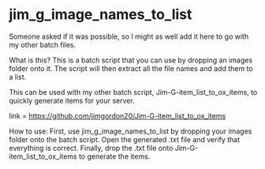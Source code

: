 # jim_g_image_names_to_list

Someone asked if it was possible, so I might as well add it here to go with my other batch files.

What is this?
This is a batch script that you can use by dropping an images folder onto it. The script will then extract all the file names and add them to a list.

This can be used with my other batch script, Jim-G-item_list_to_ox_items, to quickly generate items for your server.

link = https://github.com/jimgordon20/Jim-G-item_list_to_ox_items

How to use:
First, use jim_g_image_names_to_list by dropping your images folder onto the batch script.
Open the generated .txt file and verify that everything is correct.
Finally, drop the .txt file onto Jim-G-item_list_to_ox_items to generate the items.
